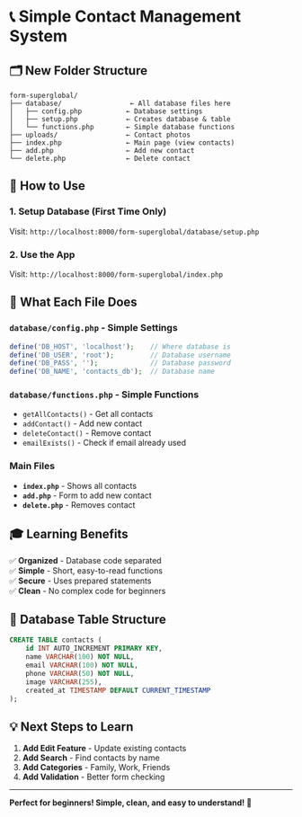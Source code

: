 # 📞 Simple Contact Management System

## 🗂️ New Folder Structure

```
form-superglobal/
├── database/                 ← All database files here
│   ├── config.php           ← Database settings
│   ├── setup.php            ← Creates database & table
│   └── functions.php        ← Simple database functions
├── uploads/                 ← Contact photos
├── index.php                ← Main page (view contacts)
├── add.php                  ← Add new contact
└── delete.php               ← Delete contact
```

## 🚀 How to Use

### 1. Setup Database (First Time Only)
Visit: `http://localhost:8000/form-superglobal/database/setup.php`

### 2. Use the App
Visit: `http://localhost:8000/form-superglobal/index.php`

## 📝 What Each File Does

### `database/config.php` - Simple Settings
```php
define('DB_HOST', 'localhost');    // Where database is
define('DB_USER', 'root');         // Database username  
define('DB_PASS', '');             // Database password
define('DB_NAME', 'contacts_db');  // Database name
```

### `database/functions.php` - Simple Functions
- `getAllContacts()` - Get all contacts
- `addContact()` - Add new contact
- `deleteContact()` - Remove contact
- `emailExists()` - Check if email already used

### Main Files
- **`index.php`** - Shows all contacts
- **`add.php`** - Form to add new contact  
- **`delete.php`** - Removes contact

## 🎓 Learning Benefits

✅ **Organized** - Database code separated  
✅ **Simple** - Short, easy-to-read functions  
✅ **Secure** - Uses prepared statements  
✅ **Clean** - No complex code for beginners  

## 🔧 Database Table Structure

```sql
CREATE TABLE contacts (
    id INT AUTO_INCREMENT PRIMARY KEY,
    name VARCHAR(100) NOT NULL,
    email VARCHAR(100) NOT NULL,
    phone VARCHAR(50) NOT NULL,
    image VARCHAR(255),
    created_at TIMESTAMP DEFAULT CURRENT_TIMESTAMP
);
```

## 💡 Next Steps to Learn

1. **Add Edit Feature** - Update existing contacts
2. **Add Search** - Find contacts by name
3. **Add Categories** - Family, Work, Friends
4. **Add Validation** - Better form checking

---

**Perfect for beginners! Simple, clean, and easy to understand! 🎉**